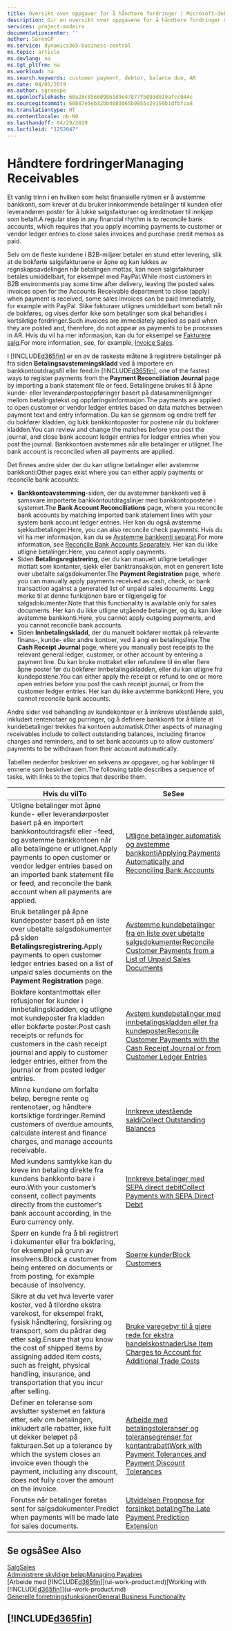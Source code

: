 ```yaml
---
title: Oversikt over oppgaver for å håndtere fordringer | Microsoft-dokumentasjon
description: Gir en oversikt over oppgavene for å håndtere fordringer og utligne betalinger mot kunde- eller leverandørposter.
services: project-madeira
documentationcenter: ''
author: SorenGP
ms.service: dynamics365-business-central
ms.topic: article
ms.devlang: na
ms.tgt_pltfrm: na
ms.workload: na
ms.search.keywords: customer payment, debtor, balance due, AR
ms.date: 04/01/2019
ms.author: sgroespe
ms.openlocfilehash: 60a28c856609861d9e47877fb093d819afcc044c
ms.sourcegitcommit: 60b87e5eb32bb408dd65b9855c29159b1dfbfca8
ms.translationtype: HT
ms.contentlocale: nb-NO
ms.lasthandoff: 04/29/2019
ms.locfileid: "1252047"
---
```

# <a name="managing-receivables"></a><span data-ttu-id="52a30-103">Håndtere fordringer</span><span class="sxs-lookup"><span data-stu-id="52a30-103">Managing Receivables</span></span>
<span data-ttu-id="52a30-104">Et vanlig trinn i en hvilken som helst finansielle rytmen er å avstemme bankkonti, som krever at du bruker innkommende betalinger til kunden eller leverandøren poster for å lukke salgsfakturaer og kreditnotaer til innkjøp som betalt.</span><span class="sxs-lookup"><span data-stu-id="52a30-104">A regular step in any financial rhythm is to reconcile bank accounts, which requires that you apply incoming payments to customer or vendor ledger entries to close sales invoices and purchase credit memos as paid.</span></span>

<span data-ttu-id="52a30-105">Selv om de fleste kundene i B2B-miljøer betaler en stund etter levering, slik at de bokførte salgsfakturaene er åpne og kan lukkes av regnskapsavdelingen når betalingen mottas, kan noen salgsfakturaer betales umiddelbart, for eksempel med PayPal.</span><span class="sxs-lookup"><span data-stu-id="52a30-105">While most customers in B2B environments pay some time after delivery, leaving the posted sales invoices open for the Accounts Receivable department to close (apply) when payment is received, some sales invoices can be paid immediately, for example with PayPal.</span></span> <span data-ttu-id="52a30-106">Slike fakturaer utlignes umiddelbart som betalt når de bokføres, og vises derfor ikke som betalinger som skal behandles i kortsiktige fordringer.</span><span class="sxs-lookup"><span data-stu-id="52a30-106">Such invoices are immediately applied as paid when they are posted and, therefore, do not appear as payments to be processes in AR.</span></span> <span data-ttu-id="52a30-107">Hvis du vil ha mer informasjon, kan du for eksempel se [Fakturere salg](sales-how-invoice-sales.md).</span><span class="sxs-lookup"><span data-stu-id="52a30-107">For more information, see, for example, [Invoice Sales](sales-how-invoice-sales.md).</span></span>  

<span data-ttu-id="52a30-108">I [!INCLUDE[d365fin](includes/d365fin_md.md)] er en av de raskeste måtene å registrere betalinger på fra siden **Betalingsavstemmingskladd** ved å importere en bankkontoutdragsfil eller feed.</span><span class="sxs-lookup"><span data-stu-id="52a30-108">In [!INCLUDE[d365fin](includes/d365fin_md.md)], one of the fastest ways to register payments from the **Payment Reconciliation Journal** page by importing a bank statement file or feed.</span></span> <span data-ttu-id="52a30-109">Betalingene brukes til å åpne kunde- eller leverandørpostoppføringer basert på datasammenligninger mellom betalingstekst og oppføringsinformasjon.</span><span class="sxs-lookup"><span data-stu-id="52a30-109">The payments are applied to open customer or vendor ledger entries based on data matches between payment text and entry information.</span></span> <span data-ttu-id="52a30-110">Du kan se gjennom og endre treff før du bokfører kladden, og lukk bankkontoposter for postene når du bokfører kladden.</span><span class="sxs-lookup"><span data-stu-id="52a30-110">You can review and change the matches before you post the journal, and close bank account ledger entries for ledger entries when you post the journal.</span></span> <span data-ttu-id="52a30-111">Bankkontoen avstemmes når alle betalinger er utlignet.</span><span class="sxs-lookup"><span data-stu-id="52a30-111">The bank account is reconciled when all payments are applied.</span></span>

<span data-ttu-id="52a30-112">Det finnes andre sider der du kan utligne betalinger eller avstemme bankkonti:</span><span class="sxs-lookup"><span data-stu-id="52a30-112">Other pages exist where you can either apply payments or reconcile bank accounts:</span></span>

* <span data-ttu-id="52a30-113">**Bankkontoavstemming**-siden, der du avstemmer bankkonti ved å samsvare importerte bankkontoutdragslinjer med bankkontopostene i systemet.</span><span class="sxs-lookup"><span data-stu-id="52a30-113">The **Bank Account Reconciliations** page, where you reconcile bank accounts by matching imported bank statement lines with your system bank account ledger entries.</span></span> <span data-ttu-id="52a30-114">Her kan du også avstemme sjekkutbetalinger.</span><span class="sxs-lookup"><span data-stu-id="52a30-114">Here, you can also reconcile check payments.</span></span> <span data-ttu-id="52a30-115">Hvis du vil ha mer informasjon, kan du se [Avstemme bankkonti separat](bank-how-reconcile-bank-accounts-separately.md).</span><span class="sxs-lookup"><span data-stu-id="52a30-115">For more information, see [Reconcile Bank Accounts Separately](bank-how-reconcile-bank-accounts-separately.md).</span></span> <span data-ttu-id="52a30-116">Her kan du ikke utligne betalinger.</span><span class="sxs-lookup"><span data-stu-id="52a30-116">Here, you cannot apply payments.</span></span>
* <span data-ttu-id="52a30-117">Siden **Betalingsregistrering**, der du kan manuelt utligne betalinger mottatt som kontanter, sjekk eller banktransaksjon, mot en generert liste over ubetalte salgsdokumenter.</span><span class="sxs-lookup"><span data-stu-id="52a30-117">The **Payment Registration** page, where you can manually apply payments received as cash, check, or bank transaction against a generated list of unpaid sales documents.</span></span> <span data-ttu-id="52a30-118">Legg merke til at denne funksjonen bare er tilgjengelig for salgsdokumenter.</span><span class="sxs-lookup"><span data-stu-id="52a30-118">Note that this functionality is available only for sales documents.</span></span> <span data-ttu-id="52a30-119">Her kan du ikke utligne utgående betalinger, og du kan ikke avstemme bankkonti.</span><span class="sxs-lookup"><span data-stu-id="52a30-119">Here, you cannot apply outgoing payments, and you cannot reconcile bank accounts.</span></span>
* <span data-ttu-id="52a30-120">Siden **Innbetalingskladd**, der du manuelt bokfører mottak på relevante finans-, kunde- eller andre kontoer, ved å angi en betalingslinje.</span><span class="sxs-lookup"><span data-stu-id="52a30-120">The **Cash Receipt Journal** page, where you manually post receipts to the relevant general ledger, customer, or other account by entering a payment line.</span></span> <span data-ttu-id="52a30-121">Du kan bruke mottaket eller refundere til én eller flere åpne poster før du bokfører innbetalingskladden, eller du kan utligne fra kundepostene.</span><span class="sxs-lookup"><span data-stu-id="52a30-121">You can either apply the receipt or refund to one or more open entries before you post the cash receipt journal, or from the customer ledger entries.</span></span> <span data-ttu-id="52a30-122">Her kan du ikke avstemme bankkonti.</span><span class="sxs-lookup"><span data-stu-id="52a30-122">Here, you cannot reconcile bank accounts.</span></span>  

<span data-ttu-id="52a30-123">Andre sider ved behandling av kundekontoer er å innkreve utestående saldi, inkludert rentenotaer og purringer, og å definere bankkonti for å tillate at kundebetalinger trekkes fra kontoen automatisk.</span><span class="sxs-lookup"><span data-stu-id="52a30-123">Other aspects of managing receivables include to collect outstanding balances, including finance charges and reminders, and to set bank accounts up to allow customers' payments to be withdrawn from their account automatically.</span></span>

<span data-ttu-id="52a30-124">Tabellen nedenfor beskriver en sekvens av oppgaver, og har koblinger til emnene som beskriver dem.</span><span class="sxs-lookup"><span data-stu-id="52a30-124">The following table describes a sequence of tasks, with links to the topics that describe them.</span></span>  

| <span data-ttu-id="52a30-125">Hvis du vil</span><span class="sxs-lookup"><span data-stu-id="52a30-125">To</span></span> | <span data-ttu-id="52a30-126">Se</span><span class="sxs-lookup"><span data-stu-id="52a30-126">See</span></span> |
| --- | --- |
| <span data-ttu-id="52a30-127">Utligne betalinger mot åpne kunde- eller leverandørposter basert på en importert bankkontoutdragsfil eller -feed, og avstemme bankkontoen når alle betalingene er utlignet.</span><span class="sxs-lookup"><span data-stu-id="52a30-127">Apply payments to open customer or vendor ledger entries based on an imported bank statement file or feed, and reconcile the bank account when all payments are applied.</span></span> |[<span data-ttu-id="52a30-128">Utligne betalinger automatisk og avstemme bankkonti</span><span class="sxs-lookup"><span data-stu-id="52a30-128">Applying Payments Automatically and Reconciling Bank Accounts</span></span>](receivables-apply-payments-auto-reconcile-bank-accounts.md) |
| <span data-ttu-id="52a30-129">Bruk betalinger på åpne kundeposter basert på en liste over ubetalte salgsdokumenter på siden **Betalingsregistrering**.</span><span class="sxs-lookup"><span data-stu-id="52a30-129">Apply payments to open customer ledger entries based on a list of unpaid sales documents on the **Payment Registration** page.</span></span> |[<span data-ttu-id="52a30-130">Avstemme kundebetalinger fra en liste over ubetalte salgsdokumenter</span><span class="sxs-lookup"><span data-stu-id="52a30-130">Reconcile Customer Payments from a List of Unpaid Sales Documents</span></span>](receivables-how-reconcile-customer-payments-list-unpaid-sales-documents.md) |
| <span data-ttu-id="52a30-131">Bokføre kontantmottak eller refusjoner for kunder i innbetalingskladden, og utligne mot kundeposter fra kladden eller bokførte poster.</span><span class="sxs-lookup"><span data-stu-id="52a30-131">Post cash receipts or refunds for customers in the cash receipt journal and apply to customer ledger entries, either from the journal or from posted ledger entries.</span></span> |[<span data-ttu-id="52a30-132">Avstem kundebetalinger med innbetalingskladden eller fra kundeposter</span><span class="sxs-lookup"><span data-stu-id="52a30-132">Reconcile Customer Payments with the Cash Receipt Journal or from Customer Ledger Entries</span></span>](receivables-how-apply-sales-transactions-manually.md) |
| <span data-ttu-id="52a30-133">Minne kundene om forfalte beløp, beregne rente og rentenotaer, og håndtere kortsiktige fordringer.</span><span class="sxs-lookup"><span data-stu-id="52a30-133">Remind customers of overdue amounts, calculate interest and finance charges, and manage accounts receivable.</span></span> |[<span data-ttu-id="52a30-134">Innkreve utestående saldi</span><span class="sxs-lookup"><span data-stu-id="52a30-134">Collect Outstanding Balances</span></span>](receivables-collect-outstanding-balances.md) |
|<span data-ttu-id="52a30-135">Med kundens samtykke kan du kreve inn betaling direkte fra kundens bankkonto bare i euro.</span><span class="sxs-lookup"><span data-stu-id="52a30-135">With your customer’s consent, collect payments directly from the customer’s bank account according, in the Euro currency only.</span></span>|[<span data-ttu-id="52a30-136">Innkreve betalinger med SEPA direct debit</span><span class="sxs-lookup"><span data-stu-id="52a30-136">Collect Payments with SEPA Direct Debit</span></span>](finance-collect-payments-with-sepa-direct-debit.md)|
|<span data-ttu-id="52a30-137">Sperr en kunde fra å bli registrert i dokumenter eller fra bokføring, for eksempel på grunn av insolvens.</span><span class="sxs-lookup"><span data-stu-id="52a30-137">Block a customer from being entered on documents or from posting, for example because of insolvency.</span></span>|[<span data-ttu-id="52a30-138">Sperre kunder</span><span class="sxs-lookup"><span data-stu-id="52a30-138">Block Customers</span></span>](receivables-how-block-customers.md)|
|<span data-ttu-id="52a30-139">Sikre at du vet hva leverte varer koster, ved å tilordne ekstra varekost, for eksempel frakt, fysisk håndtering, forsikring og transport, som du pådrar deg etter salg.</span><span class="sxs-lookup"><span data-stu-id="52a30-139">Ensure that you know the cost of shipped items by assigning added item costs, such as freight, physical handling, insurance, and transportation that you incur after selling.</span></span>|[<span data-ttu-id="52a30-140">Bruke varegebyr til å gjøre rede for ekstra handelskostnader</span><span class="sxs-lookup"><span data-stu-id="52a30-140">Use Item Charges to Account for Additional Trade Costs</span></span>](payables-how-assign-item-charges.md)|
|<span data-ttu-id="52a30-141">Definer en toleranse som avslutter systemet en faktura etter, selv om betalingen, inkludert alle rabatter, ikke fullt ut dekker beløpet på fakturaen.</span><span class="sxs-lookup"><span data-stu-id="52a30-141">Set up a tolerance by which the system closes an invoice even though the payment, including any discount, does not fully cover the amount on the invoice.</span></span>|[<span data-ttu-id="52a30-142">Arbeide med betalingstoleranser og toleransegrenser for kontantrabatt</span><span class="sxs-lookup"><span data-stu-id="52a30-142">Work with Payment Tolerances and Payment Discount Tolerances</span></span>](finance-payment-tolerance-and-payment-discount-tolerance.md)|
| <span data-ttu-id="52a30-143">Forutse når betalinger foretas sent for salgsdokumenter.</span><span class="sxs-lookup"><span data-stu-id="52a30-143">Predict when payments will be made late for sales documents.</span></span> | [<span data-ttu-id="52a30-144">Utvidelsen Prognose for forsinket betaling</span><span class="sxs-lookup"><span data-stu-id="52a30-144">The Late Payment Prediction Extension</span></span>](ui-extensions-late-payment-prediction.md) |
## <a name="see-also"></a><span data-ttu-id="52a30-145">Se også</span><span class="sxs-lookup"><span data-stu-id="52a30-145">See Also</span></span>
[<span data-ttu-id="52a30-146">Salg</span><span class="sxs-lookup"><span data-stu-id="52a30-146">Sales</span></span>](sales-manage-sales.md)  
[<span data-ttu-id="52a30-147">Administrere skyldige beløp</span><span class="sxs-lookup"><span data-stu-id="52a30-147">Managing Payables</span></span>](payables-manage-payables.md)  
<span data-ttu-id="52a30-148">[Arbeide med [!INCLUDE[d365fin](includes/d365fin_md.md)]](ui-work-product.md)</span><span class="sxs-lookup"><span data-stu-id="52a30-148">[Working with [!INCLUDE[d365fin](includes/d365fin_md.md)]](ui-work-product.md)</span></span>  
[<span data-ttu-id="52a30-149">Generelle forretningsfunksjoner</span><span class="sxs-lookup"><span data-stu-id="52a30-149">General Business Functionality</span></span>](ui-across-business-areas.md)

## [!INCLUDE[d365fin](includes/free_trial_md.md)]  

